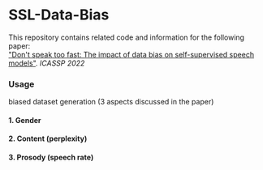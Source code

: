 # SSL-Data-Bias

This repository contains related code and information for the following paper: <br>
["Don't speak too fast: The impact of data bias on self-supervised speech models"](https://arxiv.org/abs/2110.07957). *ICASSP 2022*

### Usage
biased dataset generation (3 aspects discussed in the paper)

#### 1. Gender
#### 2. Content (perplexity)
#### 3. Prosody (speech rate)
